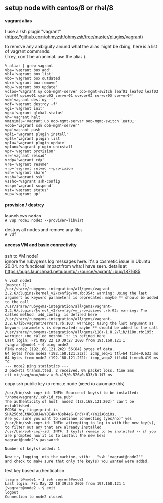 ## setup node with centos/8 or rhel/8

#### vagrant alias
I use a zsh plugin "vagrant" (https://github.com/ohmyzsh/ohmyzsh/tree/master/plugins/vagrant)

to remove any ambiguity around what the alias might be doing, here is a list of vagrant commands:\
(Trey, don't be an animal. use the alias.). 
```
% alias | grep vagrant
vba='vagrant box add'
vbl='vagrant box list'
vbo='vagrant box outdated'
vbr='vagrant box remove'
vbu='vagrant box update'
vclos='vagrant up oob-mgmt-server oob-mgmt-switch leaf01 leaf02 leaf03 leaf04 spine01 spine02 server01 server02 server03 server04'
vd='vagrant destroy -f'
vdf='vagrant destroy -f'
vgi='vagrant init'
vgs='vagrant global-status'
vh='vagrant halt'
vminimal='vagrant up oob-mgmt-server oob-mgmt-switch leaf01'
voob='vagrant ssh oob-mgmt-server'
vp='vagrant push'
vpli='vagrant plugin install'
vpll='vagrant plugin list'
vplu='vagrant plugin update'
vplun='vagrant plugin uninstall'
vpr='vagrant provision'
vr='vagrant reload'
vrdp='vagrant rdp'
vre='vagrant resume'
vrp='vagrant reload --provision'
vsh='vagrant share'
vssh='vagrant ssh'
vsshc='vagrant ssh-config'
vssp='vagrant suspend'
vst='vagrant status'
vup='vagrant up'
```

#### provision / destroy 
launch two nodes\
`# vup node1 node2 --provider=libvirt`

destroy all nodes and remove any files\
`# vdf`

#### access VM and basic connectivity
ssh to VM node1\
ignore the rubygems log messages here. it's a cosmetic issue in Ubuntu 20.04. no functional impact from what I have seen. details at https://bugs.launchpad.net/ubuntu/+source/vagrant/+bug/1871685 
```
% vssh node1                                                                                                                                                                     (master ?)
/usr/share/rubygems-integration/all/gems/vagrant-2.2.6/plugins/kernel_v2/config/vm.rb:354: warning: Using the last argument as keyword parameters is deprecated; maybe ** should be added to the call
/usr/share/rubygems-integration/all/gems/vagrant-2.2.6/plugins/kernel_v2/config/vm_provisioner.rb:92: warning: The called method `add_config' is defined here
/usr/share/rubygems-integration/all/gems/vagrant-2.2.6/lib/vagrant/errors.rb:103: warning: Using the last argument as keyword parameters is deprecated; maybe ** should be added to the call
/usr/share/rubygems-integration/all/gems/i18n-1.8.2/lib/i18n.rb:195: warning: The called method `t' is defined here
Last login: Fri May 22 10:39:27 2020 from 192.168.121.1
[vagrant@node1 ~]$ ping node2
PING node2 (192.168.121.202) 56(84) bytes of data.
64 bytes from node2 (192.168.121.202): icmp_seq=1 ttl=64 time=0.633 ms
64 bytes from node2 (192.168.121.202): icmp_seq=2 ttl=64 time=0.419 ms
^C
--- node2 ping statistics ---
2 packets transmitted, 2 received, 0% packet loss, time 2ms
rtt min/avg/max/mdev = 0.419/0.526/0.633/0.107 ms
```
copy ssh public key to remote node (need to automate this)
```[vagrant@node1 ~]$ ssh-copy-id vagrant@node2
/usr/bin/ssh-copy-id: INFO: Source of key(s) to be installed: "/home/vagrant/.ssh/id_rsa.pub"
The authenticity of host 'node2 (192.168.121.202)' can't be established.
ECDSA key fingerprint is SHA256:dEtNKBQ8J4wY0I4N+b3sk4eG+En6Y+Hl+Yn1iA0qiOs.
Are you sure you want to continue connecting (yes/no)? yes
/usr/bin/ssh-copy-id: INFO: attempting to log in with the new key(s), to filter out any that are already installed
/usr/bin/ssh-copy-id: INFO: 1 key(s) remain to be installed -- if you are prompted now it is to install the new keys
vagrant@node2's password:

Number of key(s) added: 1

Now try logging into the machine, with:   "ssh 'vagrant@node2'"
and check to make sure that only the key(s) you wanted were added.
```
test key based authentication
```
[vagrant@node1 ~]$ ssh vagrant@node2
Last login: Fri May 22 10:39:25 2020 from 192.168.121.1
[vagrant@node2 ~]$ exit
logout
Connection to node2 closed.
```
